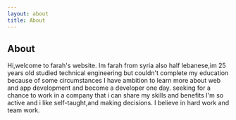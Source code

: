 ```yaml
---
layout: about
title: About
---
```


## About

Hi,welcome to farah's website.
Im farah from syria also half lebanese,im 25 years old studied technical engineering but couldn't complete my education because of some circumstances
I have ambition to learn more about web and app development and become a developer one day.
seeking for a chance to work in a company that i can share my skills and benefits
I'm so active and i like self-taught,and making decisions.
I believe in hard work and team work.
